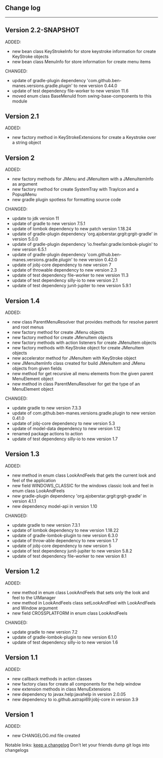 ## Change log
----------------------

Version 2.2-SNAPSHOT
-------------

ADDED:

- new bean class KeyStrokeInfo for store keystroke information for create KeyStroke objects
- new bean class MenuInfo for store information for create menu items

CHANGED:

- update of gradle-plugin dependency 'com.github.ben-manes.versions.gradle.plugin' to new version 0.44.0
- update of test dependency file-worker to new version 11.6
- moved enum class BaseMenuId from swing-base-components to this module

Version 2.1
-------------

ADDED:

- new factory method in KeyStrokeExtensions for create a Keystroke over a string object


Version 2
-------------

ADDED:

- new factory methods for JMenu and JMenuItem with a JMenuItemInfo as argument
- new factory method for create SystemTray with TrayIcon and a PopupMenu
- new gradle plugin spotless for formatting source code

CHANGED:

- update to jdk version 11
- update of gradle to new version 7.5.1
- update of lombok dependency to new patch version 1.18.24
- update of gradle-plugin dependency 'org.ajoberstar.grgit:grgit-gradle' in version 5.0.0
- update of gradle-plugin dependency 'io.freefair.gradle:lombok-plugin' to new version 6.5.1
- update of gradle-plugin dependency 'com.github.ben-manes.versions.gradle.plugin' to new version 0.42.0
- update of jobj-core dependency to new version 7
- update of throwable dependency to new version 2.3
- update of test dependency file-worker to new version 11.3
- update of test dependency silly-io to new version 2.1
- update of test dependency junit-jupiter to new version 5.9.1

Version 1.4
-------------

ADDED:

- new class ParentMenuResolver that provides methods for resolve parent and root menus
- new factory method for create JMenu objects
- new factory method for create JMenuItem objects
- new factory methods with action listeners for create JMenuItem objects
- new factory methods with KeyStroke object for create JMenuItem objects
- new accelerator method for JMenuItem with KeyStroke object
- new JMenuItemInfo class created for build JMenuItem and JMenu objects from given fields
- new method for get recursive all menu elements from the given parent MenuElement object
- new method in class ParentMenuResolver for get the type of an MenuElement object

CHANGED:

- update gradle to new version 7.3.3
- update of com.github.ben-manes.versions.gradle.plugin to new version 0.41.0
- update of jobj-core dependency to new version 5.3
- update of model-data dependency to new version 1.12
- renamed package actions to action
- update of test dependency silly-io to new version 1.7

Version 1.3
-------------

ADDED:

- new method in enum class LookAndFeels that gets the current look and feel of the application
- new field WINDOWS_CLASSIC for the windows classic look and feel in enum class LookAndFeels
- new gradle-plugin dependency 'org.ajoberstar.grgit:grgit-gradle' in version 4.1.1
- new dependency model-api in version 1.10

CHANGED:

- update gradle to new version 7.3.1
- update of lombok dependency to new version 1.18.22
- update of gradle-lombok-plugin to new version 6.3.0
- update of throw-able dependency to new version 1.7
- update of jobj-core dependency to new version 5
- update of test dependency junit-jupiter to new version 5.8.2
- update of test dependency file-worker to new version 8.1

Version 1.2
-------------

ADDED:

- new method in enum class LookAndFeels that sets only the look and feel to the UIManager
- new method in LookAndFeels class setLookAndFeel with LookAndFeels and Window argument
- new field CROSSPLATFORM in enum class LookAndFeels

CHANGED:

- update gradle to new version 7.2
- update of gradle-lombok-plugin to new version 6.1.0
- update of test dependency silly-io to new version 1.6

Version 1.1
-------------

ADDED:

- new callback methods in action classes
- new factory class for create all components for the help window
- new extension methods in class MenuExtensions
- new dependency to javax.help:javahelp in version 2.0.05
- new dependency to io.github.astrapi69:jobj-core in version 3.9

Version 1
-------------

ADDED:

- new CHANGELOG.md file created


Notable links:
[keep a changelog](http://keepachangelog.com/en/1.0.0/) Don’t let your friends dump git logs into changelogs
